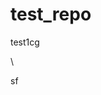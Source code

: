 # test_repo
test1cg



\







sf



















































































